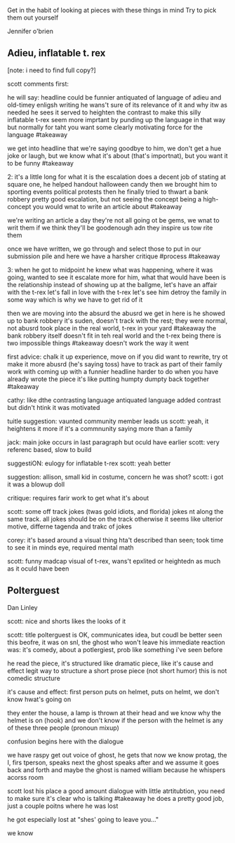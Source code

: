 
Get in the habit of looking at pieces with these things in mind
Try to pick them out yourself

Jennifer o'brien

## Adieu, inflatable t. rex
[note: i need to find full copy?]

scott comments first:

he will say: headline could be funnier
antiquated of language of adieu and old-timey enligsh writing
he wans't sure of its relevance of it and why itw as needed
he sees it served to heighten the contrast
to make this silly inflatable t-rex seem more imprtant by punding up the language in that way
but normally for taht you want some clearly motivating force for the language #takeaway 

we get into headline that we're saying goodbye to him, we don't get a hue joke or laugh, but we know what it's about (that's importnat), but you want it to be funny #takeaway 

2: it's a little long for what it is
the escalation does a decent job of stating at square one, he helped handout halloween candy
then we brought him to sporting events
political protests
then he finally tried to thwart a bank robbery
pretty good escalation, but not seeing the concept being a high-concept you would wnat to write an article about #takeaway 

we're writing an article a day
they're not all going ot be gems, we wnat to writ them if we think they'll be goodenough adn they inspire us tow rite them 

once we have written, we go through and select those to put in our submission pile and here we have a harsher critique #process #takeaway 

3: when he got to midpoint he knew what was happening, where it was going, wanted to see it escalate more
for him, what that would have been is the relationship 
instead of showing up at the ballgme, let's have an affair with the t-rex
let's fall in love with the t-rex
let's see him detroy the family in some way
which is why we have to get rid of it

then we are moving into the absurd
the abusrd we get in here is he showed up to  bank robbery
it's suden, doesn't track with the rest; they were normal, not abusrd
took place in the real world, t-rex in your yard #takeaway 
the bank robbery itself doesn't fit in teh real world
and the t-rex being there is two impossible things #takeaway 
doesn't work the way it went

first advice: chalk it up experience, move on
if you did want to rewrite, try ot make it more abusrd (he's saying toss)
have to track as part of their family
work with coming up with a funnier headline
harder to do when you have already wrote the piece
it's like putting humpty dumpty back together #takeaway 

cathy: like dthe contrasting language
antiquated language added contrast but didn't htink it was motivated

tuitle suggestion: vaunted community member leads us
scott: yeah, it heightens it more if it's a commnunity saying more than a family

jack: main joke occurs in last paragraph but oculd have earlier
scott: very referenc based, slow to build

suggestiON: eulogy for inflatable t-rex
scott: yeah better

suggestion: allison, small kid in costume, concern he was shot?
scott: i got it was a blowup doll

critique: requires farir work to get what it's about 

scott: some off track jokes (twas gold idiots, and florida)
jokes nt along the same track. all jokes should be on the track
otherwise it seems like ulterior motive, differne tagenda and trakc of jokes

corey: it's based around a visual thing hta't described than seen; took time to see it in minds eye, required mental math

scott: funny madcap visual of t-rex, wans't epxlited or heightedn as much as it oculd have been

## Polterguest
Dan Linley

scott: nice and shorts likes the looks of it

scott: title polterguest is OK, communicates idea, but coudl be better
seen this beofre, it was on snl, the ghost who won't leave
his immediate reaction was: it's comedy, about a potlergiest, prob like something i've seen before

he read the piece, it's structured like dramatic piece, like it's cause and effect
legit way to structure a short prose piece (not short humor)
this is not comedic structure

it's cause and effect: first person puts on helmet, puts on helmt, we don't know hwat's going on

they enter the house, a lamp is thrown at their head and we know why the helmet is on (hook) and we don't know if the person with the helmet is any of these three people (pronoun mixup)

confusion begins here with the dialogue 

we have raspy get out voice of ghost, he gets that
now we know protag, the I, firs tperson, speaks next
the ghost speaks after and we assume it goes back and forth
and maybe the ghost is named william because he whispers acorss room

scott lost his place a good amount
dialogue with little atrtitubtion, you need to make sure it's clear who is talking #takeaway 
he does a pretty good job, just a couple poitns where he was lost

he got especially lost at "shes' going to leave you..."

we know 

